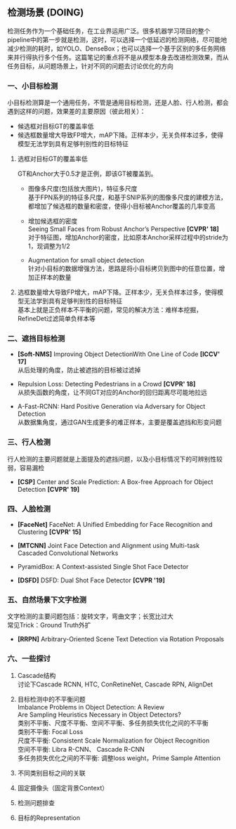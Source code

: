 ## 检测场景 (DOING)

检测任务作为一个基础任务，在工业界运用广泛。很多机器学习项目的整个pipeline中的第一步就是检测，这时，可以选择一个低延迟的检测网络，尽可能地减少检测的耗时，如YOLO、DenseBox；也可以选择一个基于区别的多任务网络来并行得执行多个任务。这篇笔记的重点将不是从模型本身去改进检测效果，而从任务目标，从问题场景上，针对不同的问题去讨论优化的方向     


### 一、小目标检测    


小目标检测算是一个通用任务，不管是通用目标检测，还是人脸、行人检测，都会遇到这样的问题，效果差的主要原因（彼此相关）：     

* 候选框对目标GT的覆盖率低     
* 候选框数量增大导致FP增大，mAP下降。正样本少，无关负样本过多，使得模型无法学到具有足够判别性的目标特征     

1. 选框对目标GT的覆盖率低    

   GT和Anchor大于0.5才是正例，即该GT被覆盖到。    

   * 图像多尺度(包括放大图片)，特征多尺度      
      基于FPN系列的特征多尺度，和基于SNIP系列的图像多尺度的建模方法，都增加了候选框的数量和密度，使得小目标被Anchor覆盖的几率变高       
  
   * 增加候选框的密度     
      Seeing Small Faces from Robust Anchor’s Perspective **[CVPR' 18]**        
      对于特征图，增加Anchor的密度，比如原本Anchor采样过程中的stride为1，现调整为1/2         

   * Augmentation for small object detection    
      针对小目标的数据增强方法，思路是将小目标拷贝到图中的任意位置，增加正样本的数量     


2. 选框数量增大导致FP增大，mAP下降。正样本少，无关负样本过多，使得模型无法学到具有足够判别性的目标特征     
   基本上就是正负样本不平衡的问题，常见的解决方法：难样本挖掘，RefineDet过滤简单负样本等    


### 二、遮挡目标检测    

* **[Soft-NMS]** Improving Object DetectionWith One Line of Code **[ICCV' 17]**     
   从后处理的角度，防止被遮挡的目标被过滤掉        

* Repulsion Loss: Detecting Pedestrians in a Crowd **[CVPR' 18]**     
   从损失函数的角度，让不同GT对应的Anchor的回归距离尽可能地拉远        

* A-Fast-RCNN: Hard Positive Generation via Adversary for Object Detection    
   从数据集角度，通过GAN生成更多的难正样本，主要是覆盖遮挡和形变问题        

### 三、行人检测      

行人检测的主要问题就是上面提及的遮挡问题，以及小目标情况下的可辨别性较弱，容易漏检             

* **[CSP]** Center and Scale Prediction: A Box-free Approach for Object Detection **[CVPR' 19]**    


### 四、人脸检测     

* **[FaceNet]** FaceNet: A Unified Embedding for Face Recognition and Clustering **[CVPR' 15]**     

* **[MTCNN]** Joint Face Detection and Alignment using Multi-task Cascaded Convolutional Networks    

* PyramidBox: A Context-assisted Single Shot Face Detector    

* **[DSFD]** DSFD: Dual Shot Face Detector **[CVPR '19]**       

### 五、自然场景下文字检测     

文字检测的主要问题包括：旋转文字，弯曲文字；长宽比过大      
常见Trick：Ground Truth外扩        

* **[RRPN]** Arbitrary-Oriented Scene Text Detection via Rotation Proposals      

### 六、一些探讨

1. Cascade结构      
   讨论下Cascade RCNN, HTC, ConRetineNet, Cascade RPN, AlignDet       

2. 目标检测中的不平衡问题       
   Imbalance Problems in Object Detection: A Review       
   Are Sampling Heuristics Necessary in Object Detectors?         
   类别不平衡、尺度不平衡、空间不平衡、多任务损失优化之间的不平衡   
   类别不平衡: Focal Loss     
   尺度不平衡: Consistent Scale Normalization for Object Recognition   
   空间不平衡: Libra R-CNN、 Cascade R-CNN    
   多任务损失优化之间的不平衡: 调整loss weight，Prime Sample Attention   

3. 不同类别目标之间的关联      
4. 固定摄像头（固定背景Context）   
5. 检测问题排查     
6. 目标的Representation    
 


